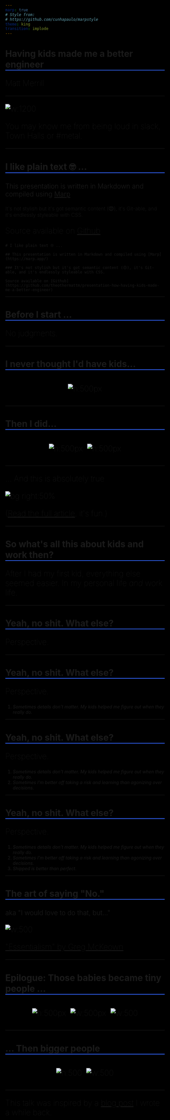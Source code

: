 ```yaml
---
marp: true
# Style from:
# https://github.com/cunhapaulo/marpstyle
theme: king
transition: implode
---
```

<style>
@import-theme 'base';

:root {
  font-family: "Helvetica Neue";
  background: black;
}

:root p {
  font-size: 25px;
  font-weight: 50;
}

:root h1 {
  font-weight: 700;
  border-bottom: 2px solid rgb(51, 102, 255)
}

:root h2 {
  font-weight: 300;
}

:root h3 {
  font-weight: 200;
}

:root h4 {
  font-weight: 100;
}

section {
  padding: 30px;
}

section.bottom-center {
  display: flex;
  flex-direction: column;
  justify-content: flex-end;
  align-items: center;
  height: 100vh;
}


section.center-content {
  display: flex;
  flex-direction: column;
  justify-content: center;
  align-items: center;
  height: 100vh;
}

.columns {
    display: grid;
    grid-template-columns: repeat(2, minmax(0, 1fr));
    gap: 1rem;
}

.columns.centered-columns {
  display: flex;
  justify-content: center; /* centers columns horizontally */
  align-items: center;     /* centers columns vertically */
  gap: 1em;                /* optional: space between columns */
}


</style>

# Having kids made me a better engineer

Matt Merrill

---

![w:1200](images/matt-metal.jpg)

<!-- _style: bottom-center -->
You may know me from being loud in slack, Town Halls or #metal.

---

# I like plain text 🤓 ...

## This presentation is written in Markdown and compiled using [Marp](https://marp.app/)

### It's not stylish but it's got semantic content (😍), it's Git-able, and it's endlessly styleable with CSS.

Source available on [Github](https://github.com/theothermattm/presentation-how-having-kids-made-me-a-better-engineer)

```
# I like plain text 🤓 ...

## This presentation is written in Markdown and compiled using [Marp](https://marp.app/)

### It's not stylish but it's got semantic content (😍), it's Git-able, and it's endlessly styleable with CSS.

Source available on [Github](https://github.com/theothermattm/presentation-how-having-kids-made-me-a-better-engineer)
```

---

# Before I start ...

No judgments.

---

# I never thought I'd have kids...

<div class="columns centered-columns">

<div>

![h:500px](images/matt-sipping-drink.jpg)
</div>

</div>


---

# Then I did...

<div class="columns centered-columns">

<div>

![h:500px](images/elsa-firstborn.jpg)
</div>

<div>

![h:500px](images/austin-firstborn.jpg)
</div>

</div>

---

... And this is absolutely true

![bg right:50%](images/on-parenthood-atwood.jpg)

([Read the full article](https://blog.codinghorror.com/on-parenthood/), it's fun.)

---

<!-- transition: drop .7s -->

# So what's all this about kids and work then?

After I had my first kid, everything else seemed easier. In my personal life _and_ work life.

---

<!-- transition: implode -->

# Yeah, no shit. What else?

Perspective.

---

# Yeah, no shit. What else?


Perspective.

<!-- _class: cool-list -->

1. *Sometimes details don't matter. My kids helped me figure out when they really do.*

---

# Yeah, no shit. What else?

Perspective.

<!-- _class: cool-list -->

1. *Sometimes details don't matter. My kids helped me figure out when they really do.*
2. *Sometimes I'm better off taking a risk and learning than agonizing over decisions.*

---

# Yeah, no shit. What else?

Perspective.

<!-- _class: cool-list -->

1. *Sometimes details don't matter. My kids helped me figure out when they really do.*
2. *Sometimes I'm better off taking a risk and learning than agonizing over decisions.*
3. *Shipped is better than perfect.*

---

# The art of saying "No."

## aka "I would love to do that, but..."

![w:500](images/essentialism.jpg)

["Essentialism" by Greg McKeown](https://www.amazon.com/Essentialism-Disciplined-Pursuit-Greg-McKeown/dp/0804137404)

--- 

# Epilogue: Those babies became tiny people ...

<div class="columns centered-columns">

<div>

![h:500px](images/elsa-chair.jpg)
</div>

<div>

![w:500px](images/elsa-and-austin-grass.jpg)
</div>

<div>

![w:500](images/santa-hats.jpg)
</div>

</div>

--- 

# ... Then bigger people

<div class="columns centered-columns">

<div>

![h:500](images/me-elsa-recent.jpg)
</div>

<div>

![w:500](images/austin-me-boston.jpg)
</div>

</div>



---

This talk was inspired by a [blog post](https://code.theothermattm.com/having-kids-made-me-a-better-developer/) I wrote a while back.
